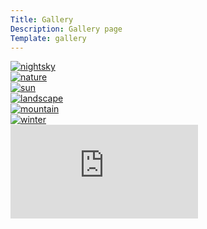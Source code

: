 ```yaml
---
Title: Gallery
Description: Gallery page
Template: gallery
---
```


<div class="frame picure1">
    <a href="%base_url%/image/gallery/original/nightsky.jpg" target="_blank">
        <picture>
            <source media="(min-width: 668px)" srcset="%base_url%/image/gallery/original/nightsky.jpg&w=300&h=300&crop-to-fit">
            <source media="(min-width: 480px)" srcset="%base_url%/image/gallery/original/nightsky.jpg&w=300&h=300&crop-to-fit">
            <source media="(min-width: 376px)" srcset="%base_url%/image/gallery/original/nightsky.jpg&w=200&h=200&crop-to-fit">
            <img src="%base_url%/image/gallery/original/nightsky.jpg&w=300&h=300&crop-to-fit" alt="nightsky">
        </picture>
    </a>
</div>

<div class="frame picure2">
    <a href="%base_url%/image/gallery/original/nature.jpg" target="_blank">
        <picture>
            <source media="(min-width: 668px)" srcset="%base_url%/image/gallery/original/nature.jpg&w=300&h=300&crop-to-fit">
            <source media="(min-width: 480px)" srcset="%base_url%/image/gallery/original/nature.jpg&w=300&h=300&crop-to-fit">
            <source media="(min-width: 376px)" srcset="%base_url%/image/gallery/original/nature.jpg&w=200&h=200&crop-to-fit">
            <img src="%base_url%/image/gallery/original/nature.jpg&w=300&h=300&crop-to-fit" alt="nature">
        </picture>
    </a>
</div>

<div class="frame picure3">
    <a href="%base_url%/image/gallery/original/sun.jpg" target="_blank">
        <picture>
            <source media="(min-width: 668px)" srcset="%base_url%/image/gallery/original/sun.jpg&w=300&h=300&crop-to-fit">
            <source media="(min-width: 480px)" srcset="%base_url%/image/gallery/original/sun.jpg&w=300&h=300&crop-to-fit">
            <source media="(min-width: 376px)" srcset="%base_url%/image/gallery/original/sun.jpg&w=200&h=200&crop-to-fit">
            <img src="%base_url%/image/gallery/original/sun.jpg&w=300&h=300&crop-to-fit" alt="sun">
        </picture>
    </a>
</div>

<div class="frame picure4">
    <a href="%base_url%/image/gallery/original/landscape.jpg" target="_blank">
        <picture>
            <source media="(min-width: 668px)" srcset="%base_url%/image/gallery/original/landscape.jpg&w=300&h=300&crop-to-fit">
            <source media="(min-width: 480px)" srcset="%base_url%/image/gallery/original/landscape.jpg&w=300&h=300&crop-to-fit">
            <source media="(min-width: 376px)" srcset="%base_url%/image/gallery/original/landscape.jpg&w=200&h=200&crop-to-fit">
            <img src="%base_url%/image/gallery/original/landscape.jpg&w=300&h=300&crop-to-fit" alt="landscape">
        </picture>
    </a>
</div>

<div class="frame picure5">
    <a href="%base_url%/image/gallery/original/mountain.jpg" target="_blank">
        <picture>
            <source media="(min-width: 668px)" srcset="%base_url%/image/gallery/original/mountain.jpg&w=300&h=300&crop-to-fit">
            <source media="(min-width: 480px)" srcset="%base_url%/image/gallery/original/mountain.jpg&w=300&h=300&crop-to-fit">
            <source media="(min-width: 376px)" srcset="%base_url%/image/gallery/original/mountain.jpg&w=200&h=200&crop-to-fit">
            <img src="%base_url%/image/gallery/original/mountain.jpg&w=300&h=300&crop-to-fit" alt="mountain">
        </picture>
    </a>
</div>

<div class="frame picure6">
    <a href="%base_url%/image/gallery/original/winter.jpg" target="_blank">
        <picture>
            <source media="(min-width: 668px)" srcset="%base_url%/image/gallery/original/winter.jpg&w=300&h=300&crop-to-fit">
            <source media="(min-width: 480px)" srcset="%base_url%/image/gallery/original/winter.jpg&w=300&h=300&crop-to-fit">
            <source media="(min-width: 376px)" srcset="%base_url%/image/gallery/original/winter.jpg&w=200&h=200&crop-to-fit">
            <img src="%base_url%/image/gallery/original/winter.jpg&w=300&h=300&crop-to-fit" alt="winter">
        </picture>
    </a>
</div>

<div class="frame picture7">
    <div class="embed-container">
        <iframe src="https://www.youtube.com/embed/8KujGcZ5f7U" frameborder="0" allowfullscreen></iframe>
    </div>
</div>